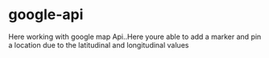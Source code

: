 # google-api
Here working with google map Api..Here youre able to add a marker and pin a location due to the latitudinal and longitudinal values
